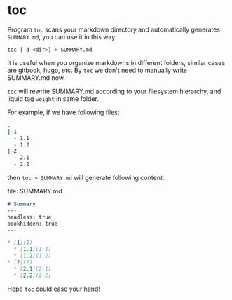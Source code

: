 # toc

Program `toc` scans your markdown directory and automatically
generates `SUMMARY.md`, you can use it in this way:

```
toc [-d <dir>] > SUMMARY.md
```
It is useful when you organize markdowns in different folders,
similar cases are gitbook, hugo, etc. By `toc` we don't need
to manually write SUMMARY.md now.

`toc` will rewrite SUMMARY.md according to your filesystem
hierarchy, and liquid tag `weight` in same folder.

For example, if we have following files:

```bash
.
|-1
  - 1.1
  - 1.2
|-2
  - 2.1
  - 2.2

```

then `toc > SUMMARY.md` will generate following content:

file: SUMMARY.md

```markdown
# Summary
---
headless: true
bookhidden: true
---

* [1](1)
  * [1.1](1.1)
  * [1.2](1.2)
* [2](2)
  * [2.1](2.1)
  * [2.2](2.2)
```


Hope `toc` could ease your hand!
